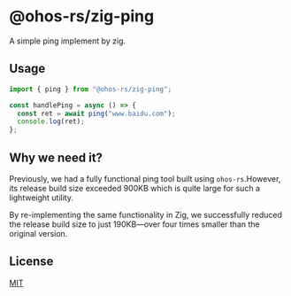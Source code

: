 # @ohos-rs/zig-ping

A simple ping implement by zig.

## Usage

```ts
import { ping } from "@ohos-rs/zig-ping";

const handlePing = async () => {
  const ret = await ping("www.baidu.com");
  console.log(ret);
};
```

## Why we need it?

Previously, we had a fully functional ping tool built using `ohos-rs`.However, its release build size exceeded 900KB which is quite large for such a lightweight utility.

By re-implementing the same functionality in Zig, we successfully reduced the release build size to just 190KB—over four times smaller than the original version.

## License

[MIT](./LICENSE)
